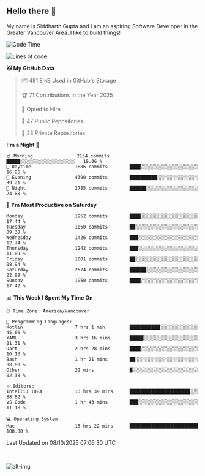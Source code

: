 ## Hello there :wave:

My name is Siddharth Gupta and I am an aspiring Software Developer in the Greater Vancouver Area. I like to build things!

<!-- ![gif](https://github.com/siddg97/siddg97/blob/master/dino.gif) -->

<!--START_SECTION:waka-->
![Code Time](http://img.shields.io/badge/Code%20Time-2%2C116%20hrs%2044%20mins-blue)

![Lines of code](https://img.shields.io/badge/From%20Hello%20World%20I%27ve%20Written-15.8%20million%20lines%20of%20code-blue)

**🐱 My GitHub Data** 

> 📦 481.8 kB Used in GitHub's Storage 
 > 
> 🏆 71 Contributions in the Year 2025
 > 
> 💼 Opted to Hire
 > 
> 📜 47 Public Repositories 
 > 
> 🔑 23 Private Repositories 
 > 
**I'm a Night 🦉** 

```text
🌞 Morning                2134 commits        █████░░░░░░░░░░░░░░░░░░░░   19.06 % 
🌆 Daytime                1886 commits        ████░░░░░░░░░░░░░░░░░░░░░   16.85 % 
🌃 Evening                4390 commits        ██████████░░░░░░░░░░░░░░░   39.21 % 
🌙 Night                  2785 commits        ██████░░░░░░░░░░░░░░░░░░░   24.88 % 
```
📅 **I'm Most Productive on Saturday** 

```text
Monday                   1952 commits        ████░░░░░░░░░░░░░░░░░░░░░   17.44 % 
Tuesday                  1050 commits        ██░░░░░░░░░░░░░░░░░░░░░░░   09.38 % 
Wednesday                1426 commits        ███░░░░░░░░░░░░░░░░░░░░░░   12.74 % 
Thursday                 1242 commits        ███░░░░░░░░░░░░░░░░░░░░░░   11.09 % 
Friday                   1001 commits        ██░░░░░░░░░░░░░░░░░░░░░░░   08.94 % 
Saturday                 2574 commits        ██████░░░░░░░░░░░░░░░░░░░   22.99 % 
Sunday                   1950 commits        ████░░░░░░░░░░░░░░░░░░░░░   17.42 % 
```


📊 **This Week I Spent My Time On** 

```text
🕑︎ Time Zone: America/Vancouver

💬 Programming Languages: 
Kotlin                   7 hrs 1 min         ███████████░░░░░░░░░░░░░░   45.66 % 
YAML                     3 hrs 16 mins       █████░░░░░░░░░░░░░░░░░░░░   21.31 % 
Dart                     2 hrs 28 mins       ████░░░░░░░░░░░░░░░░░░░░░   16.13 % 
Bash                     1 hr 21 mins        ██░░░░░░░░░░░░░░░░░░░░░░░   08.80 % 
Other                    22 mins             █░░░░░░░░░░░░░░░░░░░░░░░░   02.38 % 

🔥 Editors: 
IntelliJ IDEA            13 hrs 39 mins      ██████████████████████░░░   88.82 % 
VS Code                  1 hr 43 mins        ███░░░░░░░░░░░░░░░░░░░░░░   11.18 % 

💻 Operating System: 
Mac                      15 hrs 22 mins      █████████████████████████   100.00 % 
```


 Last Updated on 08/10/2025 07:06:30 UTC
<!--END_SECTION:waka-->

<br>

![alt-img](https://github-readme-stats.vercel.app/api?username=siddg97&count_private=true&theme=nightowl&show_icons=true)

